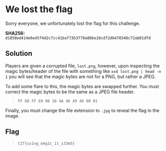 # We lost the flag

Sorry everyone, we unfortunately lost the flag for this challenge.

**SHA256:** `d1058ed414e6e45f4d2c7cc41baf73b3778a80be18cdf2d6470348c72ab01dfd`

## Solution

Players are given a corrupted file, `lost.png`, however, upon inspecting the magic bytes/header of the file with something like `xxd lost.png | head -n 1` you will see that the magic bytes are not for a PNG, but rather a JPEG. 

To add some flare to this, the magic bytes are swapped further. You must correct the magic bytes to be the same as a JPEG file header.

> `FF D8 FF E0 00 10 4A 46 49 46 00 01`

Finally, you must change the file extension to `.jpg` to reveal the flag in the image.

## Flag

> `CIT{us1ng_m4g1c_1t_s33m5}`